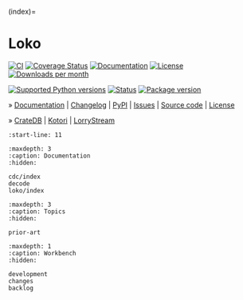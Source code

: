 (index)=
# Loko

[![CI][badge-tests]][project-tests]
[![Coverage Status][badge-coverage]][project-codecov]
[![Documentation][badge-documentation]][project-documentation]
[![License][badge-license]][project-license]
[![Downloads per month][badge-downloads-per-month]][project-downloads]

[![Supported Python versions][badge-python-versions]][project-pypi]
[![Status][badge-status]][project-pypi]
[![Package version][badge-package-version]][project-pypi]

» [Documentation][project-documentation]
| [Changelog][project-changelog]
| [PyPI][project-pypi]
| [Issues][project-issues]
| [Source code][project-repository]
| [License][project-license]

» [CrateDB]
| [Kotori]
| [LorryStream]

```{include} readme.md
:start-line: 11
```


```{toctree}
:maxdepth: 3
:caption: Documentation
:hidden:

cdc/index
decode
loko/index
```

```{toctree}
:maxdepth: 3
:caption: Topics
:hidden:

prior-art
```

```{toctree}
:maxdepth: 1
:caption: Workbench
:hidden:

development
changes
backlog
```


[CrateDB]: https://cratedb.com/docs/guide/home/
[Kotori]: https://kotori.readthedocs.io/
[LorryStream]: https://lorrystream.readthedocs.io/

[badge-coverage]: https://codecov.io/gh/panodata/loko/branch/main/graph/badge.svg
[badge-documentation]: https://img.shields.io/readthedocs/loko
[badge-downloads-per-month]: https://pepy.tech/badge/loko/month
[badge-license]: https://img.shields.io/github/license/panodata/loko.svg
[badge-package-version]: https://img.shields.io/pypi/v/loko.svg
[badge-python-versions]: https://img.shields.io/pypi/pyversions/loko.svg
[badge-status]: https://img.shields.io/pypi/status/loko.svg
[badge-tests]: https://github.com/panodata/loko/actions/workflows/tests.yml/badge.svg
[project-changelog]: https://loko.readthedocs.io/changes.html
[project-codecov]: https://codecov.io/gh/panodata/loko
[project-documentation]: https://loko.readthedocs.io/
[project-downloads]: https://pepy.tech/project/loko/
[project-issues]: https://github.com/panodata/loko/issues
[project-license]: https://github.com/panodata/loko/blob/main/LICENSE
[project-pypi]: https://pypi.org/project/loko
[project-repository]: https://github.com/panodata/loko
[project-tests]: https://github.com/panodata/loko/actions/workflows/tests.yml
